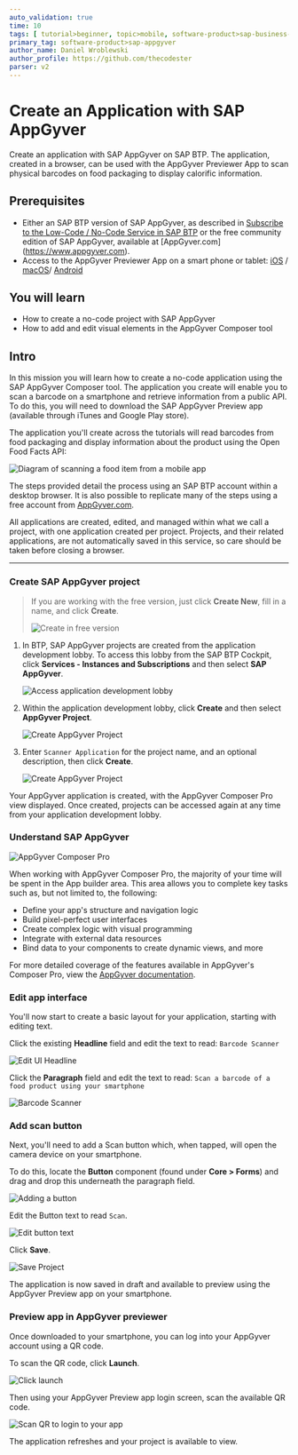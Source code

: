 ```yaml
---
auto_validation: true
time: 10
tags: [ tutorial>beginner, topic>mobile, software-product>sap-business-technology-platform]
primary_tag: software-product>sap-appgyver
author_name: Daniel Wroblewski
author_profile: https://github.com/thecodester
parser: v2
---
```


# Create an Application with SAP AppGyver
<!-- description --> Create an application with SAP AppGyver on SAP BTP. The application, created in a browser, can be used with the AppGyver Previewer App to scan physical barcodes on food packaging to display calorific information.


## Prerequisites
- Either an SAP BTP version of SAP AppGyver, as described in [Subscribe to the Low-Code / No-Code Service in SAP BTP](appgyver-subscribe-service) or the free community edition of SAP AppGyver, available at [AppGyver.com] (https://www.appgyver.com).
 - Access to the AppGyver Previewer App on a smart phone or tablet: [iOS](https://apps.apple.com/us/app/sap-appgyver-preview/id1585856868) / [macOS](https://downloads.appgyver.com/SAP_AppGyver_preview_v3.4.4.zip)/ [Android](https://play.google.com/store/apps/details?id=com.sap.appgyver.preview.release)

## You will learn
  - How to create a no-code project with SAP AppGyver
  - How to add and edit visual elements in the AppGyver Composer tool

## Intro
In this mission you will learn how to create a no-code application using the SAP AppGyver Composer tool. The application you create will enable you to scan a barcode on a smartphone and retrieve information from a public API. To do this, you will need to download the SAP AppGyver Preview app (available through iTunes and Google Play store).

The application you'll create across the tutorials will read barcodes from food packaging and display information about the product using the Open Food Facts API:

![Diagram of scanning a food item from a mobile app](OpenFoodFactsDiagram.png)

The steps provided detail the process using an SAP BTP account within a desktop browser. It is also possible to replicate many of the steps using a free account from [AppGyver.com](https://AppGyver.com).

All applications are created, edited, and managed within what we call a project, with one application created per project. Projects, and their related applications, are not automatically saved in this service, so care should be taken before closing a browser.

---

### Create SAP AppGyver project

>If you are working with the free version, just click **Create New**, fill in a name, and click **Create**.
>
>![Create in free version](CreateFromFree.png) 

1. In BTP, SAP AppGyver projects are created from the application development lobby. To access this lobby from the SAP BTP Cockpit, click **Services - Instances and Subscriptions** and then select **SAP AppGyver**.

    ![Access application development lobby](access_lobby.png)

2. Within the application development lobby, click **Create** and then select **AppGyver Project**.

    ![Create AppGyver Project](Create_AppGyver_Project.png)

3. Enter `Scanner Application` for the project name, and an optional description, then click **Create**.

    ![Create AppGyver Project](Projectname.png)

Your AppGyver application is created, with the AppGyver Composer Pro view displayed. Once created, projects can be accessed again at any time from your application development lobby.



### Understand SAP AppGyver

![AppGyver Composer Pro](composerPro.png)

When working with AppGyver Composer Pro, the majority of your time will be spent in the App builder area. This area allows you to complete key tasks such as, but not limited to, the following:

- Define your app's structure and navigation logic
- Build pixel-perfect user interfaces
- Create complex logic with visual programming
- Integrate with external data resources
- Bind data to your components to create dynamic views, and more

For more detailed coverage of the features available in AppGyver's Composer Pro, view the [AppGyver documentation](https://docs.appgyver.com/).



### Edit app interface

You'll now start to create a basic layout for your application, starting with editing text.

Click the existing **Headline** field and edit the text to read:  `Barcode Scanner`

![Edit UI Headline](EditHeadline.png)

Click the **Paragraph** field and edit the text to read: `Scan a barcode of a food product using your smartphone`

![Barcode Scanner](BarcodeScanner.png)



### Add scan button

Next, you'll need to add a Scan button which, when tapped, will open the camera device on your smartphone.

To do this, locate the **Button** component (found under **Core > Forms**) and drag and drop this underneath the paragraph field.

![Adding a button](AddButton.png)

Edit the Button text to read `Scan`.

![Edit button text](EditButtonText.png)

Click **Save**.

![Save Project](SaveProject.png)

The application is now saved in draft and available to preview using the AppGyver Preview app on your smartphone.



### Preview app in AppGyver previewer

Once downloaded to your smartphone, you can log into your AppGyver account using a QR code.

To scan the QR code, click **Launch**.

![Click launch](Launch_Preview.png)

Then using your AppGyver Preview app login screen, scan the available QR code.

![Scan QR to login to your app](scanQR.png)

The application refreshes and your project is available to view.

